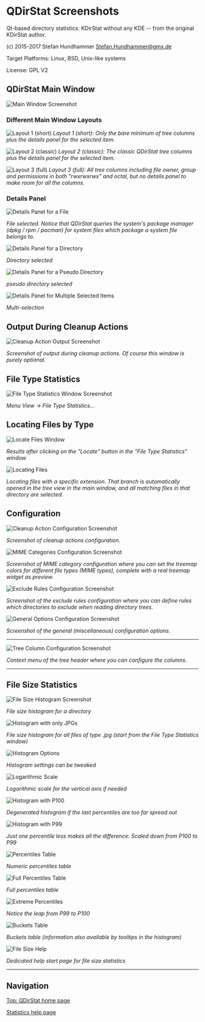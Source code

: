 # QDirStat Screenshots

Qt-based directory statistics: KDirStat without any KDE -- from the original KDirStat author.

(c) 2015-2017 Stefan Hundhammer <Stefan.Hundhammer@gmx.de>

Target Platforms: Linux, BSD, Unix-like systems

License: GPL V2


## QDirStat Main Window

![Main Window Screenshot](https://github.com/shundhammer/qdirstat/blob/master/screenshots/QDirStat-main-win.png)


### Different Main Window Layouts

![Layout 1 (short)](https://github.com/shundhammer/qdirstat/blob/master/screenshots/QDirStat-details-file-L1.png)
_Layout 1 (short): Only the bare minimum of tree columns plus the details panel for the selected item._

![Layout 2 (classic)](https://github.com/shundhammer/qdirstat/blob/master/screenshots/QDirStat-details-file-L2.png)
_Layout 2 (classic): The classic QDirStat tree columns plus the details panel for the selected item._

![Layout 3 (full)](https://github.com/shundhammer/qdirstat/blob/master/screenshots/QDirStat-details-file-L3.png)
_Layout 3 (full): All tree columns including file owner, group and permissions in both "rwxrwxrwx" and octal,
but no details panel to make room for all the columns._


### Details Panel

![Details Panel for a File](https://github.com/shundhammer/qdirstat/blob/master/screenshots/QDirStat-details-file-L2.png)

_File selected. Notice that QDirStat queries the system's package manager
(dpkg / rpm / pacman) for system files which package a system file belongs to._

![Details Panel for a Directory](https://github.com/shundhammer/qdirstat/blob/master/screenshots/QDirStat-details-dir.png)

_Directory selected_

![Details Panel for a <Files> Pseudo Directory](https://github.com/shundhammer/qdirstat/blob/master/screenshots/QDirStat-details-dot-entry.png)

_<Files> pseudo directory selected_

![Details Panel for Multiple Selected Items](https://github.com/shundhammer/qdirstat/blob/master/screenshots/QDirStat-details-multi-sel.png)

_Multi-selection_



## Output During Cleanup Actions

![Cleanup Action Output Screenshot](https://github.com/shundhammer/qdirstat/blob/master/screenshots/QDirStat-cleanup-output.png)

_Screenshot of output during cleanup actions. Of course this window is purely optional._


## File Type Statistics

![File Type Statistics Window Screenshot](https://github.com/shundhammer/qdirstat/blob/master/screenshots/QDirStat-file-type-stats.png)

_Menu View -> File Type Statistics..._


## Locating Files by Type

![Locate Files Window](https://github.com/shundhammer/qdirstat/blob/master/screenshots/QDirStat-locate-file-types-window.png)

_Results after clicking on the "Locate" button in the "File Type Statistics" window._

![Locating Files](https://github.com/shundhammer/qdirstat/blob/master/screenshots/QDirStat-locating-file-types.png)

_Locating files with a specific extension. That branch is automatically opened
in the tree view in the main window, and all matching files in that directory are selected._


## Configuration


![Cleanup Action Configuration Screenshot](https://github.com/shundhammer/qdirstat/blob/master/screenshots/QDirStat-config-cleanups.png)

_Screenshot of cleanup actions configuration._

![MIME Categories Configuration Screenshot](https://github.com/shundhammer/qdirstat/blob/master/screenshots/QDirStat-config-mime.png)

_Screenshot of MIME category configuration where you can set the treemap colors
for different file types (MIME types), complete with a real treemap widget as preview._

![Exclude Rules Configuration Screenshot](https://github.com/shundhammer/qdirstat/blob/master/screenshots/QDirStat-config-exclude.png)

_Screenshot of the exclude rules configuration where you can define rules which
directories to exclude when reading directory trees._

![General Options Configuration Screenshot](https://github.com/shundhammer/qdirstat/blob/master/screenshots/QDirStat-config-general.png)

_Screenshot of the general (miscellaneous) configuration options._

------------------

![Tree Column Configuration Screenshot](https://github.com/shundhammer/qdirstat/blob/master/screenshots/QDirStat-column-config.png)

_Context menu of the tree header where you can configure the columns._


-----------------

## File Size Statistics


![File Size Histogram Screenshot](https://github.com/shundhammer/qdirstat/blob/master/screenshots/QDirStat-histogram.png)

_File size histogram for a directory_

![Histogram with only JPGs](https://github.com/shundhammer/qdirstat/blob/master/screenshots/QDirStat-histogram-jpg-work.png)

_File size histogram for all files of type .jpg (start from the File Type Statistics window)_

![Histogram Options](https://github.com/shundhammer/qdirstat/blob/master/screenshots/QDirStat-histogram-options.png)

_Histogram settings can be tweaked_

![Logarithmic Scale](https://github.com/shundhammer/qdirstat/blob/master/screenshots/QDirStat-histogram-log-scale.png)

_Logarithmic scale for the vertical axis if needed_


![Histogram with P100](https://github.com/shundhammer/qdirstat/blob/master/screenshots/QDirStat-histogram-P100.png)

_Degenerated histogram if the last percentiles are too far spread out_

![Histogram with P99](https://github.com/shundhammer/qdirstat/blob/master/screenshots/QDirStat-histogram-P99.png)

_Just one percentile less makes all the difference: Scaled down from P100 to P99_



![Percentiles Table](https://github.com/shundhammer/qdirstat/blob/master/screenshots/QDirStat-percentiles-table.png)

_Numeric percentiles table_


![Full Percentiles Table](https://github.com/shundhammer/qdirstat/blob/master/screenshots/QDirStat-percentiles-table-full.png)

_Full percentiles table_

![Extreme Percentiles](https://github.com/shundhammer/qdirstat/blob/master/screenshots/QDirStat-percentiles-extreme.png)

_Notice the leap from P99 to P100_



![Buckets Table](https://github.com/shundhammer/qdirstat/blob/master/screenshots/QDirStat-buckets-table.png)

_Buckets table (information also available by tooltips in the histogram)_


![File Size Help](https://github.com/shundhammer/qdirstat/blob/master/screenshots/QDirStat-stats-help.png)

_Dedicated help start page for file size statistics_


--------------------

## Navigation

[Top: QDirStat home page](https://github.com/shundhammer/qdirstat)

[Statistics help page](https://github.com/shundhammer/qdirstat/blob/master/doc/stats/Statistics.md)
